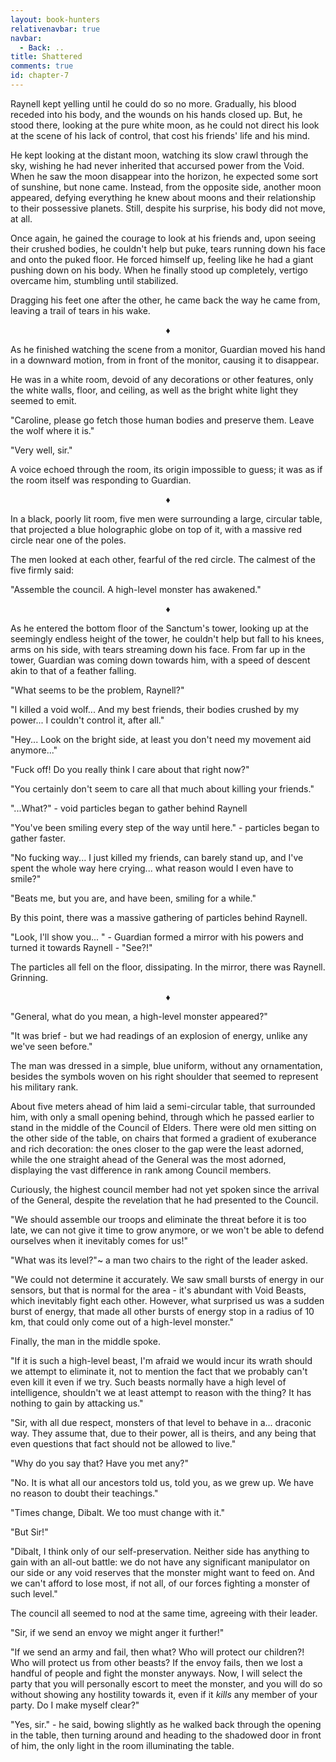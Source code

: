```yaml
---
layout: book-hunters
relativenavbar: true
navbar:
  - Back: ..
title: Shattered
comments: true
id: chapter-7
---
```

Raynell kept yelling until he could do so no more. Gradually, his blood receded into his body, and the wounds on his hands closed up. But, he stood there, looking at the pure white moon, as he could not direct his look at the scene of his lack of control, that cost his friends' life and his mind.

He kept looking at the distant moon, watching its slow crawl through the sky, wishing he had never inherited that accursed power from the Void. When he saw the moon disappear into the horizon, he expected some sort of sunshine, but none came. Instead, from the opposite side, another moon appeared, defying everything he knew about moons and their relationship to their possessive planets. Still, despite his surprise, his body did not move, at all.

Once again, he gained the courage to look at his friends and, upon seeing their crushed bodies, he couldn't help but puke, tears running down his face and onto the puked floor. He forced himself up, feeling like he had a giant pushing down on his body. When he finally stood up completely, vertigo overcame him, stumbling until stabilized.

Dragging his feet one after the other, he came back the way he came from, leaving a trail of tears in his wake.

<center>&diams;</center>

As he finished watching the scene from a monitor, Guardian moved his hand in a downward motion, from in front of the monitor, causing it to disappear.

He was in a white room, devoid of any decorations or other features, only the white walls, floor, and ceiling, as well as the bright white light they seemed to emit.

"Caroline, please go fetch those human bodies and preserve them. Leave the wolf where it is."

"Very well, sir."

A voice echoed through the room, its origin impossible to guess; it was as if the room itself was responding to Guardian.

<center>&diams;</center>

In a black, poorly lit room, five men were surrounding a large, circular table, that projected a blue holographic globe on top of it, with a massive red circle near one of the poles.

The men looked at each other, fearful of the red circle. The calmest of the five firmly said:

"Assemble the council. A high-level monster has awakened."

<center>&diams;</center>

As he entered the bottom floor of the Sanctum's tower, looking up at the seemingly endless height of the tower, he couldn't help but fall to his knees, arms on his side, with tears streaming down his face.  From far up in the tower, Guardian was coming down towards him, with a speed of descent akin to that of a feather falling.

"What seems to be the problem, Raynell?"

"I killed a void wolf... And my best friends, their bodies crushed by my power... I couldn't control it, after all."

"Hey... Look on the bright side, at least you don't need my movement aid anymore..."

"Fuck off! Do you really think I care about that right now?"

"You certainly don't seem to care all that much about killing your friends."

"...What?" - void particles began to gather behind Raynell

"You've been smiling every step of the way until here." - particles began to gather faster.

"No fucking way... I just killed my friends, can barely stand up, and I've spent the whole way here crying... what reason would I even have to smile?"

"Beats me, but you are, and have been, smiling for a while."

By this point, there was a massive gathering of particles behind Raynell.

"Look, I'll show you... " - Guardian formed a mirror with his powers and turned it towards Raynell - "See?!"

The particles all fell on the floor, dissipating. In the mirror, there was Raynell. Grinning.

<center>&diams;</center>

"General, what do you mean, a high-level monster appeared?"

"It was brief - but we had readings of an explosion of energy, unlike any we've seen before."

The man was dressed in a simple, blue uniform, without any ornamentation, besides the symbols woven on his right shoulder that seemed to represent his military rank.

About five meters ahead of him laid a semi-circular table, that surrounded him, with only a small opening behind, through which he passed earlier to stand in the middle of the Council of Elders. There were old men sitting on the other side of the table, on chairs that formed a gradient of exuberance and rich decoration: the ones closer to the gap were the least adorned, while the one straight ahead of the General was the most adorned, displaying the vast difference in rank among Council members.

Curiously, the highest council member had not yet spoken since the arrival of the General, despite the revelation that he had presented to the Council.

"We should assemble our troops and eliminate the threat before it is too late, we can not give it time to grow anymore, or we won't be able to defend ourselves when it inevitably comes for us!"

"What was its level?"~ a man two chairs to the right of the leader asked.

"We could not determine it accurately. We saw small bursts of energy in our sensors, but that is normal for the area - it's abundant with Void Beasts, which inevitably fight each other. However, what surprised us was a sudden burst of energy, that made all other bursts of energy stop in a radius of 10 km, that could only come out of a high-level monster."

Finally, the man in the middle spoke.

"If it is such a high-level beast, I'm afraid we would incur its wrath should we attempt to eliminate it, not to mention the fact that we probably can't even kill it even if we try. Such beasts normally have a high level of intelligence, shouldn't we at least attempt to reason with the thing? It has nothing to gain by attacking us."

"Sir, with all due respect, monsters of that level to behave in a... draconic way. They assume that, due to their power, all is theirs, and any being that even questions that fact should not be allowed to live."

"Why do you say that? Have you met any?"

"No. It is what all our ancestors told us, told you, as we grew up. We have no reason to doubt their teachings."

"Times change, Dibalt. We too must change with it."

"But Sir!"

"Dibalt, I think only of our self-preservation. Neither side has anything to gain with an all-out battle: we do not have any significant manipulator on our side or any void reserves that the monster might want to feed on. And we can't afford to lose most, if not all, of our forces fighting a monster of such level."

The council all seemed to nod at the same time, agreeing with their leader.

"Sir, if we send an envoy we might anger it further!"

"If we send an army and fail, then what? Who will protect our children?! Who will protect us from other beasts? If the envoy fails, then we lost a handful of people and fight the monster anyways. Now, I will select the party that you will personally escort to meet the monster, and you will do so without showing any hostility towards it, even if it *kills* any member of your party. Do I make myself clear?"

"Yes, sir." - he said, bowing slightly as he walked back through the opening in the table, then turning around and heading to the shadowed door in front of him, the only light in the room illuminating the table.

